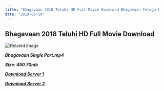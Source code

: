 ```yaml
---
title: "Bhagavaan 2018 Teluhi HD Full Movie Download Bhagavaan Telugu HD Movie Download"
date: "2019-05-14"
---
```


## Bhagavaan 2018 Teluhi HD Full Movie Download 

![Related image](https://www.thecinebay.com/public/media/movies/1533714932.jpg)

**_Bhagavaan Single Part.mp4_**

**_Size: 450.70mb_**

**_[Download Server 1](https://openload.co/f/4dOrIyW-QxM)_**

**_[Download Server 2](https://openload.co/f/4dOrIyW-QxM)_**
